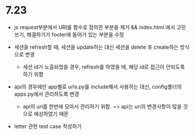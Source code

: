 # 7.23

* js request부분에서 URI를 함수로 정의한 부분을 제거 && index.html 에서 고민쓰기, 해결하기가 footer에 들어가 있는 부분을 수정

* 세션을 refresh할 때, 세션을 update하는 대신 세션을 delete 후 create하는 방식으로 변경
    - 세션 id가 노출되었을 경우, refresh를 하였을 때, 해당 id로 접근이 안되도록 하기 위함

* api의 경우에만 app별로 urls.py를 include해서 사용하는 대신, config폴더의 apps.py에서 관리하도록 변경
    - api의 uri를 한번에 모아서 관리하기 위함. => api는 uri의 변경사항이 많을 것으로 예상하였기 때문

* letter 관련 test case 작성하기
